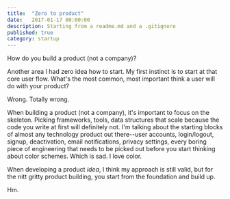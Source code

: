 ```yaml
---
title:  "Zero to product"
date:   2017-01-17 00:00:00
description: Starting from a readme.md and a .gitignore
published: true
category: startup
---
```


How do you build a product (not a company)?

Another area I had zero idea how to start. My first instinct is to start at that core user flow. What's the most common, most important think a user will do with your product?

Wrong. Totally wrong.

When building a product (not a company), it's important to focus on the skeleton. Picking frameworks, tools, data structures that scale because the code you write at first will definitely not. I'm talking about the starting blocks of almost any technology product out there--user accounts, login/logout, signup, deactivation, email notifications, privacy settings, every boring piece of engineering that needs to be picked out before you start thinking about color schemes. Which is sad. I love color.

When developing a product *idea*, I think my approach is still valid, but for the nitt gritty product building, you start from the foundation and build up. 

Hm.